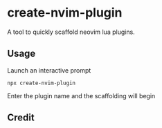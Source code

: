 # create-nvim-plugin

A tool to quickly scaffold neovim lua plugins.

## Usage

Launch an interactive prompt

`npx create-nvim-plugin`

Enter the plugin name and the scaffolding will begin

## Credit


